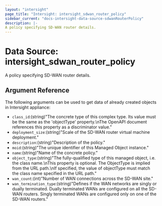 ```yaml
---
layout: "intersight"
page_title: "Intersight: intersight_sdwan_router_policy"
sidebar_current: "docs-intersight-data-source-sdwanRouterPolicy"
description: |-
A policy specifying SD-WAN router details.
---
```


# Data Source: intersight_sdwan_router_policy
A policy specifying SD-WAN router details.
## Argument Reference
The following arguments can be used to get data of already created objects in Intersight appliance:
* `class_id`:(string)"The concrete type of this complex type. Its value must be the same as the 'objectType' property.\nThe OpenAPI document references this property as a discriminator value."
* `deployment_size`:(string)"Scale of the SD-WAN router virtual machine deployment."
* `description`:(string)"Description of the policy."
* `moid`:(string)"The unique identifier of this Managed Object instance."
* `name`:(string)"Name of the concrete policy."
* `object_type`:(string)"The fully-qualified type of this managed object, i.e. the class name.\nThis property is optional. The ObjectType is implied from the URL path.\nIf specified, the value of objectType must match the class name specified in the URL path."
* `wan_count`:(int)"Number of WAN connections across the SD-WAN site."
* `wan_termination_type`:(string)"Defines if the WAN networks are singly or dually terminated. Dually terminated WANs are configured on all the SD-WAN routers. Singly terminated WANs are configured only on one of the SD-WAN routers."
